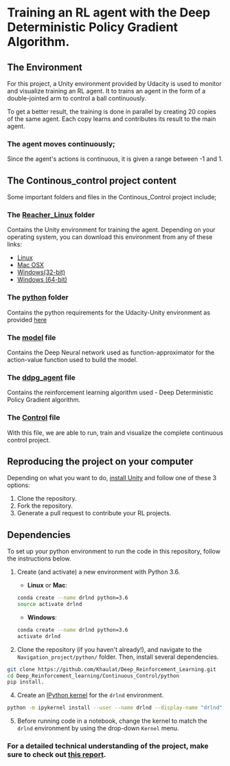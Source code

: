 

 # Training an RL agent with the Deep Deterministic Policy Gradient Algorithm.

## The Environment

For this project, a Unity environment provided by Udacity is used to monitor and visualize training an RL agent. It to trains an agent in the form of a double-jointed arm to control a ball continuously.

To get a better result, the training is done in parallel by creating 20 copies of the same agent. Each copy learns and contributes its result to the main agent.

### The agent moves continuously;

Since the agent's actions is continuous, it is given a range between -1 and 1.


## The Continous_control project content

Some important folders and files in the Continous_Control project include;

### The [Reacher_Linux](hhttps://github.com/Khaulat/Deep_Reinforcement_Learning/tree/master/Continuous_Control/Reacher_Linux) folder

Contains the Unity environment for training the agent. Depending on your operating system, you can download this environment from any of these links:

- [Linux](https://s3-us-west-1.amazonaws.com/udacity-drlnd/P2/Reacher/Reacher_Linux.zip)
- [Mac OSX](https://s3-us-west-1.amazonaws.com/udacity-drlnd/P2/Reacher/Reacher.app.zip)
- [Windows(32-bit)](https://s3-us-west-1.amazonaws.com/udacity-drlnd/P2/Reacher/Reacher_Windows_x86.zip)
- [Windows (64-bit)](https://s3-us-west-1.amazonaws.com/udacity-drlnd/P2/Reacher/Reacher_Windows_x86_64.zip)

### The [python](https://github.com/Khaulat/Deep_Reinforcement_Learning/tree/master/Continuous_Control/python) folder

Contains the python requirements for the Udacity-Unity environment as provided [here](https://github.com/udacity/deep-reinforcement-learning)

### The [model](https://github.com/Khaulat/Deep_Reinforcement_Learning/blob/master/Continuous_Control/model.py) file

Contains the Deep Neural network used as function-approximator for the action-value function used to build the model.

### The [ddpg_agent](https://github.com/Khaulat/Deep_Reinforcement_Learning/blob/master/Continuous_Control/ddpg_agent.py) file

Contains the reinforcement learning algorithm used - Deep Deterministic Policy Gradient algorithm.

### The [Control](https://github.com/Khaulat/Deep_Reinforcement_Learning/blob/master/Continuous_Control/Control.ipynb) file

With this file, we are able to run, train and visualize the complete continuous control project.


## Reproducing the project on your computer

Depending on what you want to do, [install Unity](https://github.com/Unity-Technologies/ml-agents/blob/release_3_docs/docs/Installation.md#advanced-local-installation-for-development) and follow one of these 3 options:

1. Clone the repository.
2. Fork the repository.
3. Generate a pull request to contribute your RL projects.

## Dependencies

To set up your python environment to run the code in this repository, follow the instructions below.

1. Create (and activate) a new environment with Python 3.6.

    - __Linux__ or __Mac__:
    ```bash
    conda create --name drlnd python=3.6
    source activate drlnd
    ```
    - __Windows__:
    ```bash
    conda create --name drlnd python=3.6
    activate drlnd
    ```
 
2. Clone the repository (if you haven't already!), and navigate to the `Navigation_project/python/` folder.  Then, install several dependencies.
```bash
git clone https://github.com/Khaulat/Deep_Reinforcement_Learning.git
cd Deep_Reinforcement_learning/Continuous_Control/python
pip install.

```

4. Create an [IPython kernel](http://ipython.readthedocs.io/en/stable/install/kernel_install.html) for the `drlnd` environment.  
```bash
python -m ipykernel install --user --name drlnd --display-name "drlnd"
```

5. Before running code in a notebook, change the kernel to match the `drlnd` environment by using the drop-down `Kernel` menu.


### For a detailed technical understanding of the project, make sure to check out [this report](https://khaulat.github.io/Deep-Q-Networks(DQN)/).

